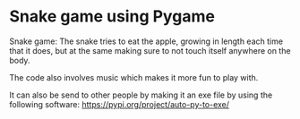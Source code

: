 # Snake game using Pygame 

Snake game: The snake tries to eat the apple, growing in length each time that it does, but at the same making sure to not touch itself anywhere on the body. 

The code also involves music which makes it more fun to play with. 

It can also be send to other people by making it an exe file by using the following software: https://pypi.org/project/auto-py-to-exe/
